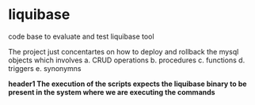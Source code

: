 # liquibase
code base to evaluate and test  liquibase tool

The project just concentartes on how to deploy and rollback the mysql objects which involves
a. CRUD operations
b. procedures
c. functions
d. triggers
e. synonymns

**header1 The execution of the scripts expects the liquibase binary to be present in the system where we are executing the commands**
